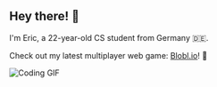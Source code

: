 ## Hey there! 👋  
I'm Eric, a 22-year-old CS student from Germany 🇩🇪.  
  
Check out my latest multiplayer web game: [Blobl.io](https://blobl.io)! 🚀

![Coding GIF](http://media.giphy.com/media/yYSSBtDgbbRzq/giphy.gif)

